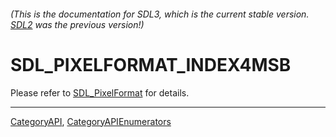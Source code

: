 ###### (This is the documentation for SDL3, which is the current stable version. [SDL2](https://wiki.libsdl.org/SDL2/) was the previous version!)
# SDL_PIXELFORMAT_INDEX4MSB

Please refer to [SDL_PixelFormat](SDL_PixelFormat) for details.

----
[CategoryAPI](CategoryAPI), [CategoryAPIEnumerators](CategoryAPIEnumerators)

